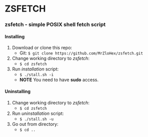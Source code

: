 # ZSFETCH

### zsfetch - simple POSIX shell fetch script

#### Installing

1. Download or clone this repo:
	- Git: `$ git clone https://github.com/MrZloHex/zsfetch.git`
2. Change working directory to *zsfetch*:
	- `$ cd zsfetch`
3. Run *installation* script:
	- `$ ./stall.sh -i`
	- **NOTE** You need to have **sudo** access.

#### Uninstalling

1. Change working directory to *zsfetch*:
	- `$ cd zsfetch`
2. Run *uninstallation* script:
	- `$ ./stall.sh -u`
3. Go out from directory:
	- `$ cd ..`
